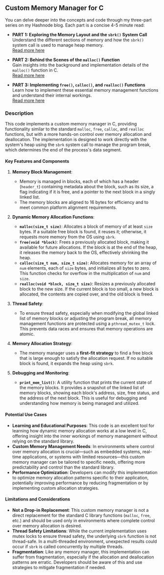 ## Custom Memory Manager for C

You can delve deeper into the concepts and code through my three-part series on my Hashnode blog. Each part is a concise 4-5 minute read:

- **PART 1: Exploring the Memory Layout and the `sbrk()` System Call**  
  Understand the different sections of memory and how the `sbrk()` system call is used to manage heap memory.  
  [Read more here](https://bhanuprakasheagala.hashnode.dev/heap-memory-allocator-in-c-programming)

- **PART 2: Behind the Scenes of the `malloc()` Function**  
  Gain insights into the background and implementation details of the `malloc()` function in C.  
  [Read more here](https://bhanuprakasheagala.hashnode.dev/simple-memory-allocator-in-c-programming-1)

- **PART 3: Implementing `free()`, `calloc()`, and `realloc()` Functions**  
  Learn how to implement these essential memory management functions and understand their internal workings.  
  [Read more here](https://bhanuprakasheagala.hashnode.dev/heap-memory-allocator-in-c-programming-1)

### Description

This code implements a custom memory manager in C, providing functionality similar to the standard `malloc`, `free`, `calloc`, and `realloc` functions, but with a more hands-on control over memory allocation and deallocation. The implementation is designed to work directly with the system's heap using the `sbrk` system call to manage the program break, which determines the end of the process's data segment. 

#### Key Features and Components

1. **Memory Block Management**: 
   - Memory is managed in blocks, each of which has a header (`header_t`) containing metadata about the block, such as its size, a flag indicating if it is free, and a pointer to the next block in a singly linked list.
   - The memory blocks are aligned to 16 bytes for efficiency and to meet common platform alignment requirements.

2. **Dynamic Memory Allocation Functions**:
   - **`malloc(size_t size)`**: Allocates a block of memory of at least `size` bytes. If a suitable free block is found, it reuses it; otherwise, it requests more memory from the OS using `sbrk`.
   - **`free(void *block)`**: Frees a previously allocated block, making it available for future allocations. If the block is at the end of the heap, it releases the memory back to the OS, effectively shrinking the heap.
   - **`calloc(size_t num, size_t size)`**: Allocates memory for an array of `num` elements, each of `size` bytes, and initializes all bytes to zero. This function checks for overflow in the multiplication of `num` and `size`.
   - **`realloc(void *block, size_t size)`**: Resizes a previously allocated block to the new size. If the current block is too small, a new block is allocated, the contents are copied over, and the old block is freed.

3. **Thread Safety**:
   - To ensure thread safety, especially when modifying the global linked list of memory blocks or adjusting the program break, all memory management functions are protected using a `pthread_mutex_t` lock. This prevents data races and ensures that memory operations are atomic.

4. **Memory Allocation Strategy**:
   - The memory manager uses a **first-fit strategy** to find a free block that is large enough to satisfy the allocation request. If no suitable block is found, it expands the heap using `sbrk`.

5. **Debugging and Monitoring**:
   - **`print_mem_list()`**: A utility function that prints the current state of the memory blocks. It provides a snapshot of the linked list of memory blocks, showing each block's address, size, free status, and the address of the next block. This is useful for debugging and understanding how memory is being managed and utilized.

#### Potential Use Cases

- **Learning and Educational Purposes**: This code is an excellent tool for learning how dynamic memory allocation works at a low level in C, offering insight into the inner workings of memory management without relying on the standard library.
- **Custom Memory Management Needs**: In environments where control over memory allocation is crucial—such as embedded systems, real-time applications, or systems with limited resources—this custom memory manager can be tailored to specific needs, offering more predictability and control than the standard library.
- **Performance Optimization**: Developers can modify this implementation to optimize memory allocation patterns specific to their application, potentially improving performance by reducing fragmentation or by implementing custom allocation strategies.

#### Limitations and Considerations

- **Not a Drop-in Replacement**: This custom memory manager is not a direct replacement for the standard C library functions (`malloc`, `free`, etc.) and should be used only in environments where complete control over memory allocation is desired.
- **Thread Safety Limitations**: While the current implementation uses mutex locks to ensure thread safety, the underlying `sbrk` function is not thread-safe. In a multi-threaded environment, unexpected results could occur if `sbrk` is called concurrently by multiple threads.
- **Fragmentation**: Like any memory manager, this implementation can suffer from fragmentation, especially if the allocation and deallocation patterns are erratic. Developers should be aware of this and use strategies to mitigate fragmentation if needed.
